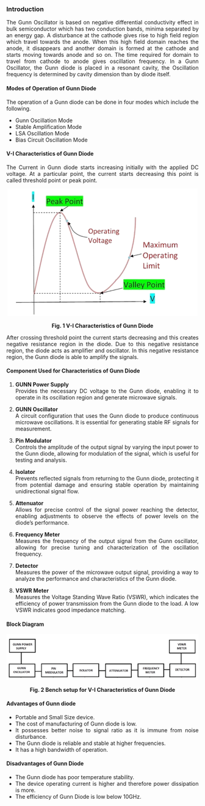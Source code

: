 ### Introduction
<div style="text-align:justify">

The Gunn Oscillator is based on negative differential conductivity effect in bulk semiconductor which has two conduction bands, minima separated by an energy gap. A disturbance at the cathode gives rise to high field region which travel towards the anode. When this high field domain reaches the anode, it disappears and another domain is formed at the cathode and starts moving towards anode and so on. The time required for domain to travel from cathode to anode gives oscillation frequency. In a Gunn Oscillator, the Gunn diode is placed in a resonant cavity, the Oscillation frequency is determined by cavity dimension than by diode itself.  

#### Modes of Operation of Gunn Diode
The operation of a Gunn diode can be done in four modes which include the following.

* Gunn Oscillation Mode
* Stable Amplification Mode
* LSA Oscillation Mode
* Bias Circuit Oscillation Mode

#### V-I Characteristics of Gunn Diode
    
The Current in Gunn diode starts increasing initially with the applied DC voltage. At a particular point, the current starts decreasing this point is called threshold point or peak point.

<center> 

![](images/graph1.png) 

**Fig. 1 V-I Characteristics of Gunn Diode**</center>

After crossing threshold point the current starts decreasing and this creates negative resistance region in the diode. Due to this negative resistance region, the diode acts as amplifier and oscillator. In this negative resistance region, the Gunn diode is able to amplify the signals.


#### Component Used for Characteristics of Gunn Diode

1. **GUNN Power Supply**  
Provides the necessary DC voltage to the Gunn diode, enabling it to operate in its oscillation region and generate microwave signals.

2. **GUNN Oscillator**  
A circuit configuration that uses the Gunn diode to produce continuous microwave oscillations. It is essential for generating stable RF signals for measurement.

3. **Pin Modulator**  
Controls the amplitude of the output signal by varying the input power to the Gunn diode, allowing for modulation of the signal, which is useful for testing and analysis.

4. **Isolator**  
Prevents reflected signals from returning to the Gunn diode, protecting it from potential damage and ensuring stable operation by maintaining unidirectional signal flow.

5. **Attenuator**  
Allows for precise control of the signal power reaching the detector, enabling adjustments to observe the effects of power levels on the diode’s performance.

6. **Frequency Meter**  
Measures the frequency of the output signal from the Gunn oscillator, allowing for precise tuning and characterization of the oscillation frequency.

7. **Detector**  
Measures the power of the microwave output signal, providing a way to analyze the performance and characteristics of the Gunn diode.

8. **VSWR Meter**  
Measures the Voltage Standing Wave Ratio (VSWR), which indicates the efficiency of power transmission from the Gunn diode to the load. A low VSWR indicates good impedance matching.


#### Block Diagram
    
<center>

![](images/block1.png)

**Fig. 2 Bench setup for V-I Characteristics of Gunn Diode**</center>


#### Advantages of Gunn diode

* Portable and Small Size device.
* The cost of manufacturing of Gunn diode is low.
* It possesses better noise to signal ratio as it is immune from noise disturbance.
* The Gunn diode is reliable and stable at higher frequencies.
* It has a high bandwidth of operation.

#### Disadvantages of Gunn Diode

* The Gunn diode has poor temperature stability.
* The device operating current is higher and therefore power dissipation is more.
* The efficiency of Gunn Diode is low below 10GHz.
</div>